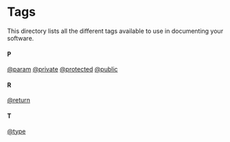 # Tags

This directory lists all the different tags available to use in documenting your software.


#### P
[@param](./param.html) [@private](./private.html) [@protected](./protected.html) [@public](./public.html)

#### R
[@return](./return.html)


#### T
[@type](./type.html)
